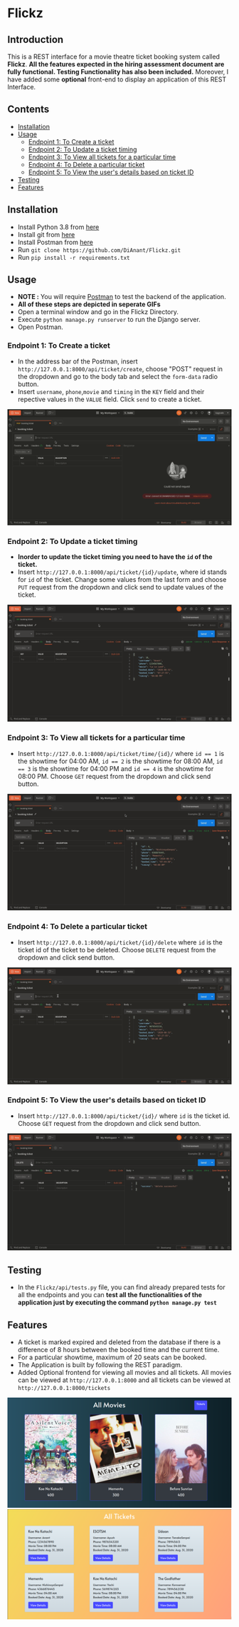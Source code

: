 # Flickz

## Introduction
This is a REST interface for a movie theatre ticket booking system called **Flickz**.
**All the features expected in the hiring assessment document are fully functional. Testing Functionality has also been included.** Moreover, I have added some **optional** front-end to display an application of this REST Interface.

## Contents
- [Installation](https://github.com/DiAnant/Flickz#installation)
- [Usage](https://github.com/DiAnant/Flickz/#usage)
	- [Endpoint 1: To Create a ticket](https://github.com/DiAnant/Flickz/#endpoint-1-to-create-a-ticket)
	- [Endpoint 2: To Update a ticket timing](https://github.com/DiAnant/Flickz/#endpoint-2-to-update-a-ticket-timing)
	- [Endpoint 3: To View all tickets for a particular time](https://github.com/DiAnant/Flickz/#endpoint-3-to-view-all-tickets-for-a-particular-time)
	- [Endpoint 4: To Delete a particular ticket](https://github.com/DiAnant/Flickz/#endpoint-4-to-delete-a-particular-ticket)
	- [Endpoint 5: To View the user's details based on ticket ID](https://github.com/DiAnant/Flickz/#endpoint-5-to-view-the-users-details-based-on-ticket-id)
- [Testing](https://github.com/DiAnant/Flickz/#testing)
- [Features](https://github.com/DiAnant/Flickz/#features)


## Installation
* Install Python 3.8 from [here](https://www.python.org/downloads/release/python-382/)
* Install git from [here](https://git-scm.com/downloads)
* Install Postman from [here](https://www.postman.com/downloads/)
* Run `git clone https://github.com/DiAnant/Flickz.git`
* Run `pip install -r requirements.txt`

## Usage
* **NOTE :** You will require [Postman](https://www.postman.com/downloads/) to test the backend of the application.
* **All of these steps are depicted in seperate GIFs**
* Open a terminal window and go in the Flickz Directory. 
* Execute `python manage.py runserver` to run the Django server.
* Open Postman.

### Endpoint 1: To Create a ticket
* In the address bar of the Postman, insert `http://127.0.0.1:8000/api/ticket/create`, choose "POST" request in the dropdown and go to the body tab and select the `form-data` radio button. 
* Insert `username`, `phone`,`movie` and `timing` in the `KEY` field and their repective values in the `VALUE` field. Click `send` to create a ticket.

![Demo 1](Demo/01.gif)

### Endpoint 2: To Update a ticket timing
* **Inorder to update the ticket timing you need to have the `id` of the ticket.**
* Insert `http://127.0.0.1:8000/api/ticket/{id}/update`, where id stands for `id` of the ticket. Change some values from the last form and choose `PUT` request from the dropdown and click send to update values of the ticket.

![Demo 2](Demo/02.gif)

### Endpoint 3: To View all tickets for a particular time
* Insert `http://127.0.0.1:8000/api/ticket/time/{id}/` where `id == 1` is the showtime for 04:00 AM, `id == 2` is the showtime for 08:00 AM, `id == 3` is the showtime for 04:00 PM and `id == 4` is the showtime for 08:00 PM. Choose `GET` request from the dropdown and click send button.

![Demo 3](Demo/03.gif)

### Endpoint 4: To Delete a particular ticket
* Insert `http://127.0.0.1:8000/api/ticket/{id}/delete` where `id` is the ticket id of the ticket to be deleted. Choose `DELETE` request from the dropdown and click send button.

![Demo 4](Demo/04.gif)

### Endpoint 5: To View the user's details based on ticket ID
* Insert `http://127.0.0.1:8000/api/ticket/{id}/` where `id` is the ticket id. Choose `GET` request from the dropdown and click send button.

![Demo 5](Demo/05.gif)

## Testing
* In the `Flickz/api/tests.py` file, you can find already prepared tests for all the endpoints and you can **test all the functionalities of the application just by executing the command `python manage.py test`**

## Features
* A ticket is marked expired and deleted from the database if there is a difference of 8 hours between the booked time and the current time.
* For a particular showtime, maximum of 20 seats can be booked.
* The Application is built by following the REST paradigm.
* Added Optional frontend for viewing all movies and all tickets. All movies can be viewed at `http://127.0.0.1:8000` and all tickets can be viewed at `http://127.0.0.1:8000/tickets`

![All Movies](Demo/Frontend1.png)
![All Tickets](Demo/Frontend2.png)